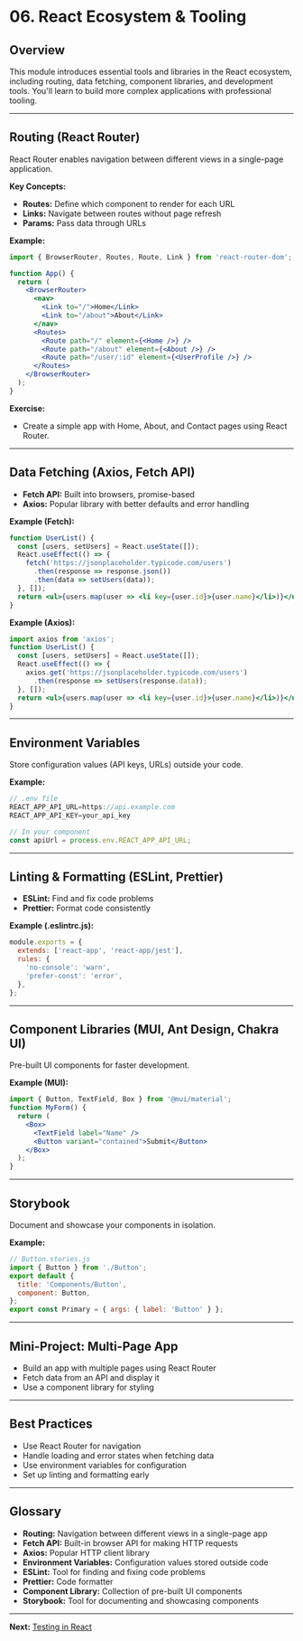 # 06. React Ecosystem & Tooling

## Overview
This module introduces essential tools and libraries in the React ecosystem, including routing, data fetching, component libraries, and development tools. You'll learn to build more complex applications with professional tooling.

---

## Routing (React Router)
React Router enables navigation between different views in a single-page application.

**Key Concepts:**
- **Routes:** Define which component to render for each URL
- **Links:** Navigate between routes without page refresh
- **Params:** Pass data through URLs

**Example:**
```jsx
import { BrowserRouter, Routes, Route, Link } from 'react-router-dom';

function App() {
  return (
    <BrowserRouter>
      <nav>
        <Link to="/">Home</Link>
        <Link to="/about">About</Link>
      </nav>
      <Routes>
        <Route path="/" element={<Home />} />
        <Route path="/about" element={<About />} />
        <Route path="/user/:id" element={<UserProfile />} />
      </Routes>
    </BrowserRouter>
  );
}
```

**Exercise:**
- Create a simple app with Home, About, and Contact pages using React Router.

---

## Data Fetching (Axios, Fetch API)
- **Fetch API:** Built into browsers, promise-based
- **Axios:** Popular library with better defaults and error handling

**Example (Fetch):**
```jsx
function UserList() {
  const [users, setUsers] = React.useState([]);
  React.useEffect(() => {
    fetch('https://jsonplaceholder.typicode.com/users')
      .then(response => response.json())
      .then(data => setUsers(data));
  }, []);
  return <ul>{users.map(user => <li key={user.id}>{user.name}</li>)}</ul>;
}
```

**Example (Axios):**
```jsx
import axios from 'axios';
function UserList() {
  const [users, setUsers] = React.useState([]);
  React.useEffect(() => {
    axios.get('https://jsonplaceholder.typicode.com/users')
      .then(response => setUsers(response.data));
  }, []);
  return <ul>{users.map(user => <li key={user.id}>{user.name}</li>)}</ul>;
}
```

---

## Environment Variables
Store configuration values (API keys, URLs) outside your code.

**Example:**
```jsx
// .env file
REACT_APP_API_URL=https://api.example.com
REACT_APP_API_KEY=your_api_key

// In your component
const apiUrl = process.env.REACT_APP_API_URL;
```

---

## Linting & Formatting (ESLint, Prettier)
- **ESLint:** Find and fix code problems
- **Prettier:** Format code consistently

**Example (.eslintrc.js):**
```js
module.exports = {
  extends: ['react-app', 'react-app/jest'],
  rules: {
    'no-console': 'warn',
    'prefer-const': 'error',
  },
};
```

---

## Component Libraries (MUI, Ant Design, Chakra UI)
Pre-built UI components for faster development.

**Example (MUI):**
```jsx
import { Button, TextField, Box } from '@mui/material';
function MyForm() {
  return (
    <Box>
      <TextField label="Name" />
      <Button variant="contained">Submit</Button>
    </Box>
  );
}
```

---

## Storybook
Document and showcase your components in isolation.

**Example:**
```jsx
// Button.stories.js
import { Button } from './Button';
export default {
  title: 'Components/Button',
  component: Button,
};
export const Primary = { args: { label: 'Button' } };
```

---

## Mini-Project: Multi-Page App
- Build an app with multiple pages using React Router
- Fetch data from an API and display it
- Use a component library for styling

---

## Best Practices
- Use React Router for navigation
- Handle loading and error states when fetching data
- Use environment variables for configuration
- Set up linting and formatting early

---

## Glossary
- **Routing:** Navigation between different views in a single-page app
- **Fetch API:** Built-in browser API for making HTTP requests
- **Axios:** Popular HTTP client library
- **Environment Variables:** Configuration values stored outside code
- **ESLint:** Tool for finding and fixing code problems
- **Prettier:** Code formatter
- **Component Library:** Collection of pre-built UI components
- **Storybook:** Tool for documenting and showcasing components

---

**Next:** [Testing in React](../07-testing/README.md)